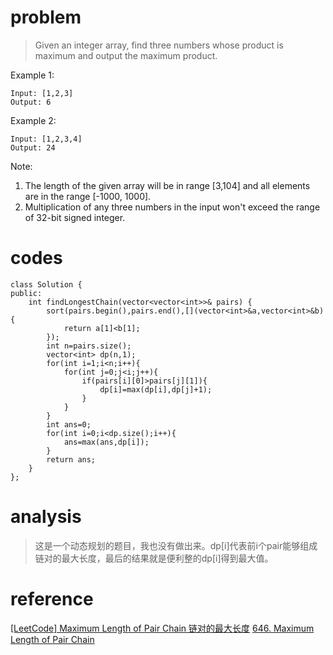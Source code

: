 # problem
>Given an integer array, find three numbers whose product is maximum and output the maximum product.

Example 1:
```
Input: [1,2,3]
Output: 6
```
Example 2:
```
Input: [1,2,3,4]
Output: 24
```
Note:

1. The length of the given array will be in range [3,104] and all elements are in the range [-1000, 1000].
2. Multiplication of any three numbers in the input won't exceed the range of 32-bit signed integer.

# codes
```
class Solution {
public:
    int findLongestChain(vector<vector<int>>& pairs) {
        sort(pairs.begin(),pairs.end(),[](vector<int>&a,vector<int>&b){
            return a[1]<b[1];
        });
        int n=pairs.size();
        vector<int> dp(n,1);
        for(int i=1;i<n;i++){
            for(int j=0;j<i;j++){
                if(pairs[i][0]>pairs[j][1]){
                    dp[i]=max(dp[i],dp[j]+1);
                }
            }
        }
        int ans=0;
        for(int i=0;i<dp.size();i++){
            ans=max(ans,dp[i]);
        }
        return ans;
    }
};
```

# analysis
>这是一个动态规划的题目，我也没有做出来。dp[i]代表前i个pair能够组成链对的最大长度，最后的结果就是便利整的dp[i]得到最大值。


# reference
[[LeetCode] Maximum Length of Pair Chain 链对的最大长度][1]
[646. Maximum Length of Pair Chain][2]


[1]: https://www.cnblogs.com/grandyang/p/7381633.html
[2]: https://leetcode.com/problems/maximum-length-of-pair-chain/discuss/131907/C++-DP-solution
